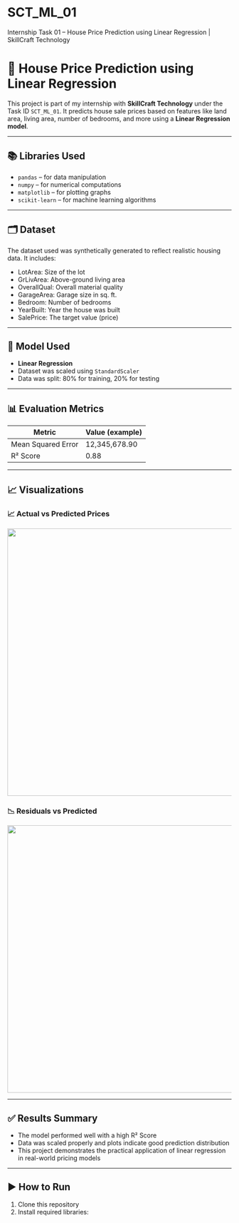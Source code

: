 # SCT_ML_01
Internship Task 01 – House Price Prediction using Linear Regression | SkillCraft Technology
# 🏡 House Price Prediction using Linear Regression

This project is part of my internship with **SkillCraft Technology** under the Task ID `SCT_ML_01`. It predicts house sale prices based on features like land area, living area, number of bedrooms, and more using a **Linear Regression model**.

---

## 📚 Libraries Used

- `pandas` – for data manipulation  
- `numpy` – for numerical computations  
- `matplotlib` – for plotting graphs  
- `scikit-learn` – for machine learning algorithms

---

## 🗂 Dataset

The dataset used was synthetically generated to reflect realistic housing data. It includes:

- LotArea: Size of the lot
- GrLivArea: Above-ground living area
- OverallQual: Overall material quality
- GarageArea: Garage size in sq. ft.
- Bedroom: Number of bedrooms
- YearBuilt: Year the house was built
- SalePrice: The target value (price)

---

## 🧠 Model Used

- **Linear Regression**
- Dataset was scaled using `StandardScaler`
- Data was split: 80% for training, 20% for testing

---

## 📊 Evaluation Metrics

| Metric              | Value (example) |
|---------------------|-----------------|
| Mean Squared Error  | 12,345,678.90   |
| R² Score            | 0.88            |

---

## 📈 Visualizations

### 📈 Actual vs Predicted Prices
<img src="assets/actual_vs_predicted.png" width="600"/>

### 📉 Residuals vs Predicted
<img src="assets/residuals_vs_predicted.png" width="600"/>


---

## ✅ Results Summary

- The model performed well with a high R² Score
- Data was scaled properly and plots indicate good prediction distribution
- This project demonstrates the practical application of linear regression in real-world pricing models

---

## ▶️ How to Run

1. Clone this repository  
2. Install required libraries:


